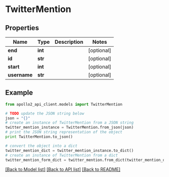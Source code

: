 # TwitterMention


## Properties
Name | Type | Description | Notes
------------ | ------------- | ------------- | -------------
**end** | **int** |  | [optional] 
**id** | **str** |  | [optional] 
**start** | **int** |  | [optional] 
**username** | **str** |  | [optional] 

## Example

```python
from apollo2_api_client.models import TwitterMention

# TODO update the JSON string below
json = "{}"
# create an instance of TwitterMention from a JSON string
twitter_mention_instance = TwitterMention.from_json(json)
# print the JSON string representation of the object
print TwitterMention.to_json()

# convert the object into a dict
twitter_mention_dict = twitter_mention_instance.to_dict()
# create an instance of TwitterMention from a dict
twitter_mention_form_dict = twitter_mention.from_dict(twitter_mention_dict)
```
[[Back to Model list]](../README.md#documentation-for-models) [[Back to API list]](../README.md#documentation-for-api-endpoints) [[Back to README]](../README.md)



